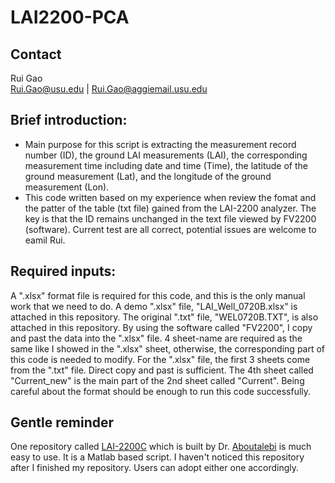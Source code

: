 # LAI2200-PCA
## Contact
Rui Gao<br>
Rui.Gao@usu.edu | Rui.Gao@aggiemail.usu.edu

## Brief introduction:
- Main purpose for this script is extracting the measurement record number (ID), the ground LAI measurements (LAI), the corresponding measurement time including date and time (Time), the latitude of the ground measurement (Lat), and the longitude of the ground measurement (Lon). 
- This code written based on my experience when review the fomat and the patter of the table (txt file) gained from the LAI-2200 analyzer. The key is that the ID remains unchanged in the text file viewed by FV2200 (software). Current test are all correct, potential issues are welcome to eamil Rui.

## Required inputs:
A ".xlsx" format file is required for this code, and this is the only manual work that we need to do. A demo ".xlsx" file, "LAI_Well_0720B.xlsx" is attached in this repository. The original ".txt" file, "WEL0720B.TXT", is also attached in this repository. By using the software called "FV2200", I copy and past the data into the ".xlsx" file. 4 sheet-name are required as the same like I showed in the ".xlsx" sheet, otherwise, the corresponding part of this code is needed to modify. For the ".xlsx" file, the first 3 sheets come from the ".txt" file. Direct copy and past is sufficient. The 4th sheet called "Current_new" is the main part of the 2nd sheet called "Current". Being careful about the format should be enough to run this code successfully.

## Gentle reminder
One repository called [LAI-2200C](https://github.com/Mahyarona/LAI-2200C) which is built by Dr. [Aboutalebi](https://scholar.google.com/citations?user=6mqPhOMAAAAJ&hl=en) is much easy to use. It is a Matlab based script. I haven't noticed this repository after I finished my repository. Users can adopt either one accordingly.

